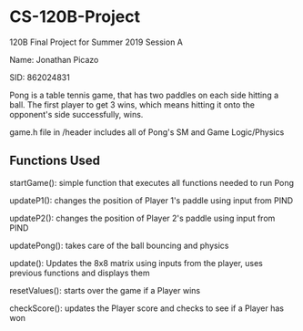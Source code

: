# CS-120B-Project
120B Final Project for Summer 2019 Session A

Name: Jonathan Picazo

SID: 862024831

Pong is a table tennis game, that has two paddles on each side hitting a ball.
The first player to get 3 wins, which means hitting it onto the opponent's side successfully, wins.

game.h file in /header includes all of Pong's SM and Game Logic/Physics
## Functions Used
startGame(): simple function that executes all functions needed to run Pong

updateP1(): changes the position of Player 1's paddle using input from PIND

updateP2(): changes the position of Player 2's paddle using input from PIND

updatePong(): takes care of the ball bouncing and physics

update(): Updates the 8x8 matrix using inputs from the player, uses previous functions and displays them

resetValues(): starts over the game if a Player wins

checkScore(): updates the Player score and checks to see if a Player has won
